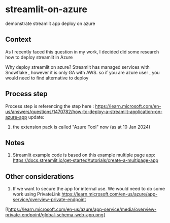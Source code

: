 # streamlit-on-azure
demonstrate  streamlit app deploy on azure

## Context
As I recently faced this question in my work, I decided did some research how to deploy streamlit in Azure

Why deploy streamlit on azure?
Streamlit has managed services with Snowflake , however it is only GA with AWS. so if you are azure user , you would need to find alternative to deploy

## Process step
Process step is referencing the step here : https://learn.microsoft.com/en-us/answers/questions/1470782/how-to-deploy-a-streamlit-application-on-azure-app
update:
1. the extension pack is called "Azure Tool" now (as at 10 Jan 2024)


## Notes
1. Streamlit example code is based on this example multiple page app: https://docs.streamlit.io/get-started/tutorials/create-a-multipage-app


## Other considerations
1. If we want to secure the app for internal use. We would need to do some work using PrivateLink
   https://learn.microsoft.com/en-us/azure/app-service/overview-private-endpoint

[!https://learn.microsoft.com/en-us/azure/app-service/media/overview-private-endpoint/global-schema-web-app.png]
